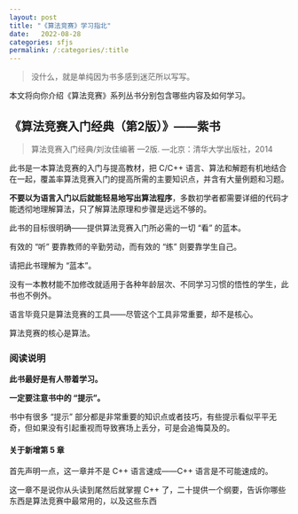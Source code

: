 ```yaml
---
layout: post
title: "《算法竞赛》学习指北"
date:   2022-08-28
categories: sfjs
permalink: /:categories/:title
---
```


> 没什么，就是单纯因为书多感到迷茫所以写写。

本文将向你介绍《算法竞赛》系列丛书分别包含哪些内容及如何学习。

## 《算法竞赛入门经典（第2版）》——紫书

> 算法竞赛入门经典/刘汝佳编著 —2版. —北京：清华大学出版社，2014

此书是一本算法竞赛的入门与提高教材，把 C/C++ 语言、算法和解题有机地结合在一起，覆盖率算法竞赛入门的提高所需的主要知识点，并含有大量例题和习题。

**不要以为语言入门以后就能轻易地写出算法程序**，多数初学者都需要详细的代码才能透彻地理解算法，只了解算法原理和步骤是远远不够的。

此书的目标很明确——提供算法竞赛入门所必需的一切 “看” 的蓝本。

有效的 “听” 要靠教师的辛勤劳动，而有效的 “练” 则要靠学生自己。

请把此书理解为 “蓝本”。

没有一本教材能不加修改就适用于各种年龄层次、不同学习习惯的悟性的学生，此书也不例外。

语言毕竟只是算法竞赛的工具——尽管这个工具非常重要，却不是核心。

算法竞赛的核心是算法。

### 阅读说明

**此书最好是有人带着学习。**

**一定要注意书中的 “提示”。**

书中有很多 “提示” 部分都是非常重要的知识点或者技巧，有些提示看似平平无奇，但如果没有引起重视而导致赛场上丢分，可是会追悔莫及的。

#### 关于新增第 5 章

首先声明一点，这一章并不是 C++ 语言速成——C++ 语言是不可能速成的。

这一章不是说你从头读到尾然后就掌握 C++ 了，二十提供一个纲要，告诉你哪些东西是算法竞赛中最常用的，以及这些东西